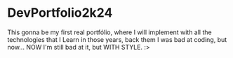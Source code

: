 # DevPortfolio2k24

This gonna be my first real portfólio, where I will implement with all the technologies that I Learn in those years, back them I was bad at coding, but now... NOW I'm still bad at it, but WITH STYLE. :>
